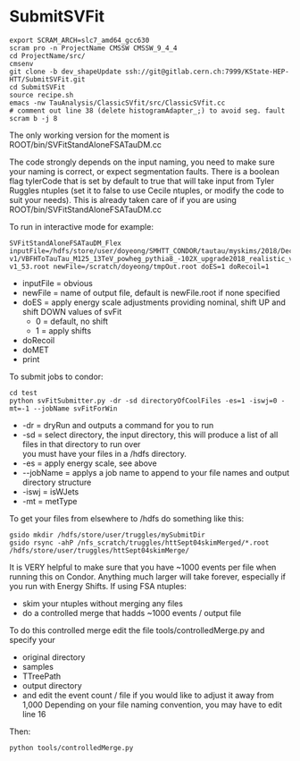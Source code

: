 # SubmitSVFit
```
export SCRAM_ARCH=slc7_amd64_gcc630
scram pro -n ProjectName CMSSW CMSSW_9_4_4
cd ProjectName/src/
cmsenv
git clone -b dev_shapeUpdate ssh://git@gitlab.cern.ch:7999/KState-HEP-HTT/SubmitSVFit.git
cd SubmitSVFit
source recipe.sh
emacs -nw TauAnalysis/ClassicSVfit/src/ClassicSVfit.cc
# comment out line 38 (delete histogramAdapter_;) to avoid seg. fault
scram b -j 8
```

The only working version for the moment is
ROOT/bin/SVFitStandAloneFSATauDM.cc

The code strongly depends on the input naming, you need to make sure your naming is correct,
or expect segmentation faults. There is a boolean flag tylerCode that is set by default to true
that will take input from Tyler Ruggles ntuples (set it to false to use Cecile ntuples, or modify
the code to suit your needs). This is already taken care of if you are using ROOT/bin/SVFitStandAloneFSATauDM.cc

To run in interactive mode for example:
```
SVFitStandAloneFSATauDM_Flex inputFile=/hdfs/store/user/doyeong/SMHTT_CONDOR/tautau/myskims/2018/Dec11_STXS/ES1_W0/VBFHToTauTau_M125_13TeV_powheg_pythia8_-102X_upgrade2018_realistic_v15_ext1-v1/VBFHToTauTau_M125_13TeV_powheg_pythia8_-102X_upgrade2018_realistic_v15_ext1-v1_53.root newFile=/scratch/doyeong/tmpOut.root doES=1 doRecoil=1
```

 - inputFile = obvious
 - newFile = name of output file, default is newFile.root if none specified
 - doES = apply energy scale adjustments providing nominal, shift UP and shift DOWN values of svFit
   - 0 = default, no shift
   - 1 = apply shifts
 - doRecoil
 - doMET
 - print

To submit jobs to condor:
```
cd test
python svFitSubmitter.py -dr -sd directoryOfCoolFiles -es=1 -iswj=0 -mt=-1 --jobName svFitForWin
```

 - -dr = dryRun and outputs a command for you to run
 - -sd = select directory, the input directory, this will produce a list of all files in that directory to run over<BR>
       you must have your files in a /hdfs directory.
 - -es = apply energy scale, see above
 - --jobName = applys a job name to append to your file names and output directory structure
 - -iswj = isWJets
 - -mt = metType


To get your files from elsewhere to /hdfs do something like this:
```
gsido mkdir /hdfs/store/user/truggles/mySubmitDir
gsido rsync -ahP /nfs_scratch/truggles/httSept04skimMerged/*.root /hdfs/store/user/truggles/httSept04skimMerge/
```

It is VERY helpful to make sure that you have ~1000 events per file when running this on Condor.  Anything much larger will take forever,
especially if you run with Energy Shifts. If using FSA ntuples:
 - skim your ntuples without merging any files
 - do a controlled merge that hadds ~1000 events / output file

To do this controlled merge edit the file tools/controlledMerge.py and specify your
 - original directory
 - samples
 - TTreePath
 - output directory
 - and edit the event count / file if you would like to adjust it away from 1,000
Depending on your file naming convention, you may have to edit line 16<BR>

 
Then:
```
python tools/controlledMerge.py
```


